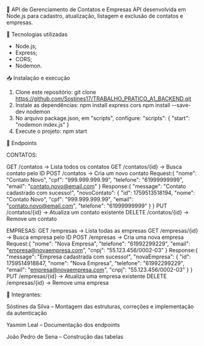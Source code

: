 📇 API de Gerenciamento de Contatos e Empresas
API desenvolvida em Node.js para cadastro, atualização, listagem e exclusão de contatos e empresas.

🚀 Tecnologias utilizadas
- Node.js;
- Express;
- CORS;
- Nodemon.

📥 Instalação e execução

1. Clone este repositório:
git clone <https://github.com/Sostines17/TRABALHO_PRATICO_A1_BACKEND.git>
2. Instale as dependências:
npm install express cors
npm install --save-dev nodemon
3. No arquivo package.json, em "scripts", configure:
"scripts": {
  "start": "nodemon index.js"
}
4. Execute o projeto:
npm start


📌 Endpoints

CONTATOS:

GET /contatos → Lista todos os contatos
GET /contatos/{id} → Busca contato pelo ID
POST /contatos → Cria um novo contato
    Request:{
    "nome": "Contato Novo",
    "cpf": "999.999.999.99",
    "telefone": "61999999999",
    "email": "contato.novo@email.com"
    }
    Response:{
    "message": "Contato cadastrado com sucesso!",
    "novoContato": {
        "id": 1759513518194,
        "nome": "Contato Novo",
        "cpf": "999.999.999.99",
        "email": "contato.novo@email.com",
        "telefone": "61999999999"
    }
    }
PUT /contatos/{id} → Atualiza um contato existente
DELETE /contatos/{id} → Remove um contato

EMPRESAS:
GET /empresas → Lista todas as empresas
GET /empresas/{id} → Busca empresa pelo ID
POST /empresas → Cria uma nova empresa
    Request:{
    "nome": "Nova Empresa",
    "telefone": "61992299229",
    "email": "empresa@novaempresa.com",
    "cnpj": "55.123.456/0002-03"
    }
    Response:{
  "message": "Empresa cadastrada com sucesso!",
  "novaEmpresa": {
        "id": 1759514918847,
        "nome": "Nova Empresa",
        "telefone": "61992299229",
        "email": "empresa@novaempresa.com",
        "cnpj": "55.123.456/0002-03"
    }
    }
PUT /empresas/{id} → Atualiza uma empresa existente
DELETE /empresas/{id} → Remove uma empresa


👥 Integrantes:

Sóstines da Silva – Montagem das estruturas, correções e implementação da autenticação

Yasmim Leal – Documentação dos endpoints

João Pedro de Sena – Construção das tabelas